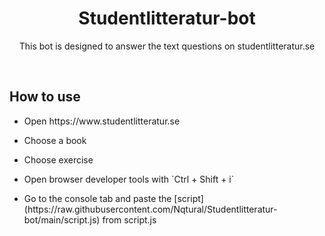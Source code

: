 <div align="center">
  <h1>Studentlitteratur-bot</h1>
  <p>This bot is designed to answer the text questions on studentlitteratur.se</p>
  <br>
</div>
<h2>How to use</h2>
<ul>
  <li><p>Open https://www.studentlitteratur.se</p></li>
  <li><p>Choose a book</p></li>
  <li><p>Choose exercise</p></li>
  <li><p>Open browser developer tools with `Ctrl + Shift + i`</p></li>
  <li><p>Go to the console tab and paste the [script](https://raw.githubusercontent.com/Nqtural/Studentlitteratur-bot/main/script.js) from script.js</p></li>
</ul>

